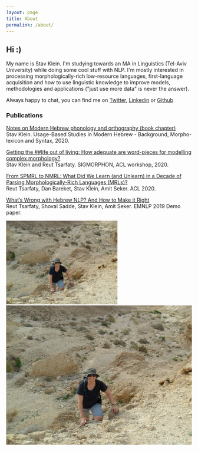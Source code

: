 ```yaml
---
layout: page
title: About
permalink: /about/
---
```


## Hi :)
My name is Stav Klein. 
I'm studying towards an MA in Linguistics (Tel-Aviv University) while doing some cool stuff with NLP. I'm mostly interested in processing morphologically-rich low-resource languages, first-language acquisition and how to use linguistic knowledge to improve models, methodologies and applications ("just use more data" is never the answer).

Always happy to chat, you can find me on <a href="https://twitter.com/stavkl">Twitter</a>, <a href="https://www.linkedin.com/in/stav-klein-105736135/">Linkedin</a> or <a href="https://github.com/stavkl">Github</a>

### Publications
<p><a href="https://benjamins.com/catalog/slcs.210">Notes on Modern Hebrew phonology and orthography (book chapter)</a><br>Stav Klein. Usage-Based Studies in Modern Hebrew - Background, Morpho-lexicon and Syntax, 2020.</p>
<p><a href="https://www.aclweb.org/anthology/2020.sigmorphon-1.24/">Getting the ##life out of living: How adequate are word-pieces for modelling complex morphology?</a><br>Stav Klein and Reut Tsarfaty. SIGMORPHON, ACL workshop, 2020.</p>
<p><a href="https://www.aclweb.org/anthology/2020.acl-main.660/">From SPMRL to NMRL: What Did We Learn (and Unlearn) in a Decade of Parsing Morphologically-Rich Languages (MRLs)?</a><br>Reut Tsarfaty, Dan Bareket, Stav Klein, Amit Seker. ACL 2020.</p>
<p><a href="https://www.aclweb.org/anthology/D19-3044/">What’s Wrong with Hebrew NLP? And How to Make it Right</a><br>Reut Tsarfaty, Shoval Sadde, Stav Klein, Amit Seker. EMNLP 2019 Demo paper.</p>


<img src="/images/moving-on-up.jpg" width="60%" /> ![](/images/moving-on-up.jpg)
